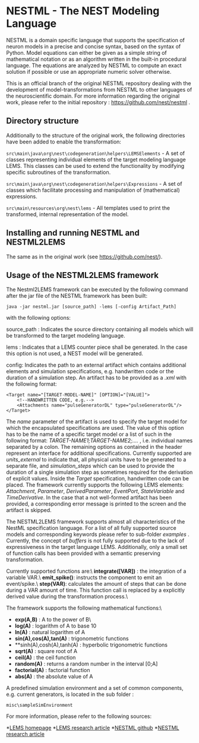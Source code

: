 # NESTML - The NEST Modeling Language

NESTML is a domain specific language that supports the specification of neuron models
in a precise and concise syntax, based on the syntax of Python. Model equations
can either be given as a simple string of mathematical notation or as an algorithm written
in the built-in procedural language. The equations are analyzed by NESTML to compute
an exact solution if possible or use an appropriate numeric solver otherwise.

This is an official branch of the original NESTML repository dealing with the development of model-transformations from NESTML to other 
languages of the neuroscientific domain. For more information regarding the original work, please refer to the initial repository : https://github.com/nest/nestml .

## Directory structure

Additionally to the structure of the original work, the following directories have been added to enable the transformation:

`src\main\java\org\nest\codegeneration\helpers\LEMSElements` - A set of classes representing individual elements of the target modeling language LEMS. This classes can be used to extend the functionality by modifying specific subroutines of the transformation.

`src\main\java\org\nest\codegeneration\helpers\Expressions` - A set of classes which facilitate processing and manipulation of (mathematical) expressions.

`src\main\resources\org\nest\lems` - All templates used to print the transformed, internal representation of the model.

## Installing and running NESTML and NESTML2LEMS

The same as in the original work (see https://github.com/nest/).

## Usage of the NESTML2LEMS framework

The Nestml2LEMS framework can be executed by the following command after the jar file of the NESTML framework has been built:

```
java -jar nestml.jar [source_path] -lems [-config Artifact_Path]
```

with the following options:
 
source_path : Indicates the source directory containing all models which will be transformed to the target modeling language.

lems : Indicates that a LEMS counter piece shall be generated. In the case this option is not used, a NEST model will be generated. 
					
config: Indicates the path to an external artifact which contains additional elements and simulation specifications, e.g. handwritten code or the duration of a simulation step. An artifact has to be provided as a _.xml_ with the following format:

```
<Target name="[TARGET-MODEL-NAME]" [OPTION]="[VALUE]">
	<!--HANDWRITTEN CODE, e.g.-->
	<Attachments name="pulseGeneratorDL" type="pulseGeneratorDL"/>
</Target>	
```								
The _name_ parameter of the artifact is used to specify the target model for which the encapsulated specifications are used. The value of this option has to be the name of a specific target model or a list of such in the following format: _TARGET-NAME1;TARGET-NAME2;...._ , i.e. individual names separated by a colon. The remaining options as contained in the header represent an interface for additional specifications. Currently supported are _units_external_ to indicate that, all physical units have to be generated to a separate file, and _simulation_steps_ which can be used to provide the duration of a single simulation step as sometimes required for the derivation of explicit values. Inside the _Target_ specification, handwritten code can be placed. The framework currently supports the following LEMS elements: _Attachment_, _Parameter_, _DerivedParameter_, _EventPort_, _StateVariable_ and _TimeDerivative_. In the case that a not well-formed artifact has been provided, a corresponding error message is printed to the screen and the artifact is skipped.   									
									
The NESTML2LEMS framework supports almost all characteristics of the NestML specification language. For a list of all fully supported source models and corresponding keywords please refer to sub-folder _examples_ . Currently, the concept of _buffers_ is not fully supported due to the lack of expressiveness in the target language LEMS. Additionally, only a small set of function calls has been provided with a semantic preserving transformation.  

Currently supported functions are:\\
**integrate([VAR])** : the integration of a variable VAR.\\
**emit_spike()**: instructs the component to emit an event/spike.\\
**step(VAR)**: calculates the amount of steps that can be done during a VAR amount of time. This function call is replaced by a explicitly derived value during the transformation process.\\

The framework supports the following mathematical functions:\\

- **exp(A,B)** : A to the power of B\\
- **log(A)** : logarithm of A to base 10 
- **ln(A)** : natural logarithm of A
- **sin(A),cos(A),tan(A)** : trigonometric functions
- **sinh(A),cosh(A),tanh(A) : hyperbolic trigonometric functions 
- **sqrt(A)** : square root of A
- **ceil(A)** : the ceil function
- **random(A)** : returns a random number in the interval [0;A]
- **factorial(A)** : factorial function
- **abs(A)** : the absolute value of A

A predefined simulation environment and a set of common components, e.g. current generators, is located in the sub folder :  

`misc\sampleSimEnvironment` 

For more information, please refer to the following sources:

*[LEMS homepage](http://lems.github.io/LEMS)
*[LEMS research article](http://journal.frontiersin.org/article/10.3389/fninf.2014.00079/full)
*[NESTML github](https://github.com/nest/nestml)
*[NESTML research article](http://www.nest-initiative.org/publications/Plotnikov2016.pdf)




